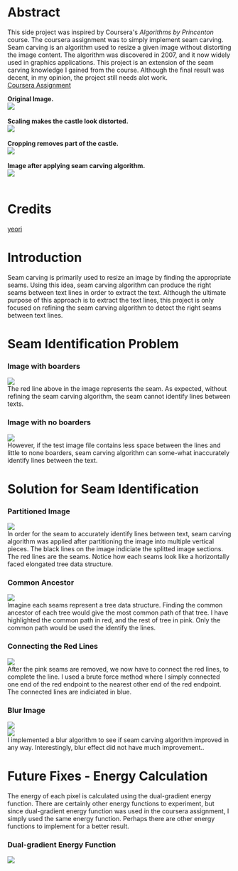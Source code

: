 # Abstract
This side project was inspired by Coursera's *Algorithms by Princenton* course. The coursera assignment was to simply implement seam carving. Seam carving is an algorithm used to resize a given image without distorting the image content. The algorithm was discovered in 2007, and it now widely used in graphics applications. This project is an extension of the seam carving knowledge I gained from the course. Although the final result was decent, in my opinion, the project still needs alot work. <br/>
[Coursera Assignment](https://coursera.cs.princeton.edu/algs4/assignments/seam/specification.php) <br/>

**Original Image.** <br/>
![](/documentation/Broadway_tower.jpg) <br/>
<br />
**Scaling makes the castle look distorted.** <br/>
![](/documentation/Broadway_tower_scale.png) <br/>
<br />
**Cropping removes part of the castle.** <br/>
![](/documentation/Broadway_tower_cropped.png) <br/>
<br />
**Image after applying seam carving algorithm.** <br/>
![](/documentation/Broadway_tower_Seam_Carving.png) <br/>
<br />

# Credits
[yeori](https://github.com/yeori) <br/>

# Introduction
Seam carving is primarily used to resize an image by finding the appropriate seams. Using this idea, seam carving algorithm can produce the right seams between text lines in order to extract the text. Although the ultimate purpose of this approach is to extract the text lines, this project is only focused on refining the seam carving algorithm to detect the right seams between text lines. 

# Seam Identification Problem <br/>
### Image with boarders <br/>
![](/documentation/in01-seam.png) <br/>
The red line above in the image represents the seam. As expected, without refining the seam carving algorithm, the seam cannot identify lines between texts. <br/>
### Image with no boarders <br/>
![](/documentation/in02-seam.png) <br/>
However, if the test image file contains less space between the lines and little to none boarders, seam carving algorithm can some-what inaccurately identify lines between the text. <br/>


# Solution for Seam Identification <br/>
### Partitioned Image <br/>
![](/documentation/common-ancestor.png) <br/>
In order for the seam to accurately identify lines between text, seam carving algorithm was applied after partitioning the image into multiple vertical pieces. The black lines on the image indiciate the splitted image sections. The red lines are the seams. Notice how each seams look like a horizontally faced elongated tree data structure.<br/>
### Common Ancestor <br/>
![](/documentation/common-ancestor-thickness.png) <br/>
Imagine each seams represent a tree data structure. Finding the common ancestor of each tree would give the most common path of that tree. I have highlighted the common path in red, and the rest of tree in pink. Only the common path would be used the identify the lines. <br/>
### Connecting the Red Lines <br/>
![](/documentation/in01-no-blur.png) <br/>
After the pink seams are removed, we now have to connect the red lines, to complete the line. I used a brute force method where I simply connected one end of the red endpoint to the nearest other end of the red endpoint. The connected lines are indiciated in blue. <br/>
### Blur Image <br/>
![](/documentation/in01-blur.png) <br/>
![](/documentation/in02-blur.png) <br/>
I implemented a blur algorithm to see if seam carving algorithm improved in any way. Interestingly, blur effect did not have much improvement.. <br/>

# Future Fixes - Energy Calculation <br/>
The energy of each pixel is calculated using the dual-gradient energy function. There are certainly other energy functions to experiment, but since dual-gradient energy function was used in the coursera assignment, I simply used the same energy function. Perhaps there are other energy functions to implement for a better result. <br/>
### Dual-gradient Energy Function
![](/documentation/dual-gradient.jpg) <br/>
